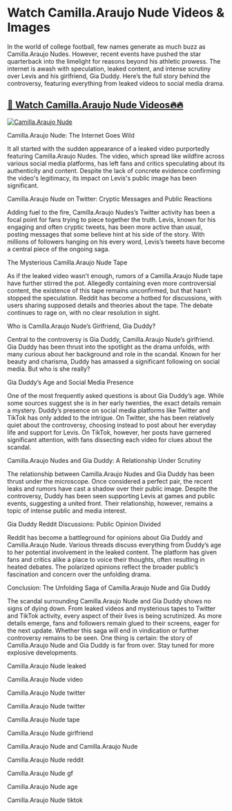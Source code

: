 ﻿
# Watch Camilla.Araujo Nude Videos & Images  
  
In the world of college football, few names generate as much buzz as Camilla.Araujo Nudes. However, recent events have pushed the star quarterback into the limelight for reasons beyond his athletic prowess. The internet is awash with speculation, leaked content, and intense scrutiny over Levis and his girlfriend, Gia Duddy. Here’s the full story behind the controversy, featuring everything from leaked videos to social media drama.  
  
  
## [🔗 Watch Camilla.Araujo Nude Videos🔥🔥](https://hotvideos.systeme.io/watch-nudes)  
  
[![Camilla.Araujo Nude](https://i.imgur.com/dJHk4Zq.gif)](https://hotvideos.systeme.io/watch-nudes)  
  
  
Camilla.Araujo Nude: The Internet Goes Wild  
  
It all started with the sudden appearance of a leaked video purportedly featuring Camilla.Araujo Nudes. The video, which spread like wildfire across various social media platforms, has left fans and critics speculating about its authenticity and content. Despite the lack of concrete evidence confirming the video's legitimacy, its impact on Levis's public image has been significant.  
  
Camilla.Araujo Nude on Twitter: Cryptic Messages and Public Reactions  
  
Adding fuel to the fire, Camilla.Araujo Nudes’s Twitter activity has been a focal point for fans trying to piece together the truth. Levis, known for his engaging and often cryptic tweets, has been more active than usual, posting messages that some believe hint at his side of the story. With millions of followers hanging on his every word, Levis’s tweets have become a central piece of the ongoing saga.  
  
The Mysterious Camilla.Araujo Nude Tape  
  
As if the leaked video wasn’t enough, rumors of a Camilla.Araujo Nude tape have further stirred the pot. Allegedly containing even more controversial content, the existence of this tape remains unconfirmed, but that hasn’t stopped the speculation. Reddit has become a hotbed for discussions, with users sharing supposed details and theories about the tape. The debate continues to rage on, with no clear resolution in sight.  
  
Who is Camilla.Araujo Nude’s Girlfriend, Gia Duddy?  
  
Central to the controversy is Gia Duddy, Camilla.Araujo Nude’s girlfriend. Gia Duddy has been thrust into the spotlight as the drama unfolds, with many curious about her background and role in the scandal. Known for her beauty and charisma, Duddy has amassed a significant following on social media. But who is she really?  
  
Gia Duddy’s Age and Social Media Presence  
  
One of the most frequently asked questions is about Gia Duddy’s age. While some sources suggest she is in her early twenties, the exact details remain a mystery. Duddy’s presence on social media platforms like Twitter and TikTok has only added to the intrigue. On Twitter, she has been relatively quiet about the controversy, choosing instead to post about her everyday life and support for Levis. On TikTok, however, her posts have garnered significant attention, with fans dissecting each video for clues about the scandal.  
  
Camilla.Araujo Nudes and Gia Duddy: A Relationship Under Scrutiny  
  
The relationship between Camilla.Araujo Nudes and Gia Duddy has been thrust under the microscope. Once considered a perfect pair, the recent leaks and rumors have cast a shadow over their public image. Despite the controversy, Duddy has been seen supporting Levis at games and public events, suggesting a united front. Their relationship, however, remains a topic of intense public and media interest.  
  
Gia Duddy Reddit Discussions: Public Opinion Divided  
  
Reddit has become a battleground for opinions about Gia Duddy and Camilla.Araujo Nude. Various threads discuss everything from Duddy’s age to her potential involvement in the leaked content. The platform has given fans and critics alike a place to voice their thoughts, often resulting in heated debates. The polarized opinions reflect the broader public’s fascination and concern over the unfolding drama.  
  
Conclusion: The Unfolding Saga of Camilla.Araujo Nude and Gia Duddy  
  
The scandal surrounding Camilla.Araujo Nude and Gia Duddy shows no signs of dying down. From leaked videos and mysterious tapes to Twitter and TikTok activity, every aspect of their lives is being scrutinized. As more details emerge, fans and followers remain glued to their screens, eager for the next update. Whether this saga will end in vindication or further controversy remains to be seen. One thing is certain: the story of Camilla.Araujo Nude and Gia Duddy is far from over. Stay tuned for more explosive developments.  
  
  
Camilla.Araujo Nude leaked  
  
Camilla.Araujo Nude video  
  
Camilla.Araujo Nude twitter  
  
Camilla.Araujo Nude twitter  
  
Camilla.Araujo Nude tape  
  
Camilla.Araujo Nude girlfriend  
  
Camilla.Araujo Nude and Camilla.Araujo Nude  
  
Camilla.Araujo Nude reddit  
  
Camilla.Araujo Nude gf  
  
Camilla.Araujo Nude age  
  
Camilla.Araujo Nude tiktok
